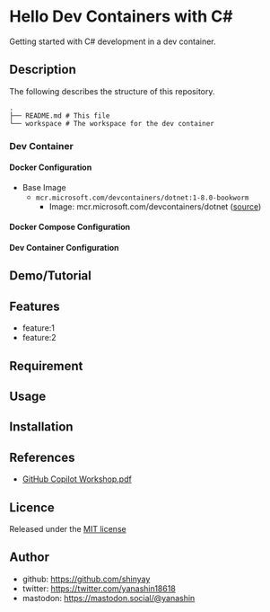 # Hello Dev Containers with C#

Getting started with C# development in a dev container.

## Description

The following describes the structure of this repository.

```
.
├── README.md # This file
└── workspace # The workspace for the dev container
```

### Dev Container

#### Docker Configuration

- Base Image
  - `mcr.microsoft.com/devcontainers/dotnet:1-8.0-bookworm`
    - Image: mcr.microsoft.com/devcontainers/dotnet ([source](https://github.com/devcontainers/images/tree/main/src/dotnet))

#### Docker Compose Configuration

#### Dev Container Configuration

## Demo/Tutorial

## Features

- feature:1
- feature:2

## Requirement

## Usage

## Installation

## References

- [GitHub Copilot Workshop.pdf](https://github.com/user-attachments/files/17059578/240920.GitHub.Copilot.Workshop.pdf)

## Licence

Released under the [MIT license](https://gist.githubusercontent.com/shinyay/56e54ee4c0e22db8211e05e70a63247e/raw/f3ac65a05ed8c8ea70b653875ccac0c6dbc10ba1/LICENSE)

## Author

- github: <https://github.com/shinyay>
- twitter: <https://twitter.com/yanashin18618>
- mastodon: <https://mastodon.social/@yanashin>
